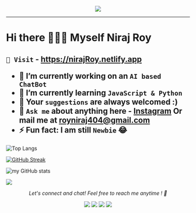<p align="center"><img src="https://github.com/Niraj-Roy/Niraj-Roy/blob/main/39998-web-development.gif"=alt"bt">
<br>
<hr>

# Hi there 🙋🏻‍♂️ Myself  Niraj Roy 

<h2>

` 💌 Visit ` - https://nirajRoy.netlify.app

- 🔭 I’m currently working on an ` AI based ChatBot `
- 🌱 I’m currently learning ` JavaScript & Python `
- 🥰 Your ` suggestions ` are always welcomed :)
- 💬 ` Ask me ` about anything here - [Instagram](https://instagram.com/_oye_niraj)
      Or mail me at royniraj404@gmail.com
- ⚡ Fun fact: I am still ` Newbie ` 😂

</h2>


![Top Langs](https://github-readme-stats.vercel.app/api/top-langs/?username=Niraj-Roy&layout=compact)

[![GitHub Streak](https://github-readme-streak-stats.herokuapp.com?user=Niraj-Roy&theme=Javascript-dark&date_format=j%20M%5B%20Y%5D)](https://git.io/streak-stats)

![my GitHub stats](https://github-readme-stats.vercel.app/api?username=Niraj-Roy&theme=highcontrast&show_icons=true)


![](https://komarev.com/ghpvc/?username=Niraj-Roy&color=brightgreen)



<p align="center">
  <i>Let's connect and chat! Feel free to reach me anytime ! 🥰</i>

 <br>
<p align="center">
    <a href="https://twitter.com/royniraj404" alt="Twitter"><img src="https://raw.githubusercontent.com/jayehernandez/jayehernandez/3f5402efef9a0ae89211a6e04609558e862ca616/readme/twitter-fill.svg"></a>
    <a href="https://https://www.linkedin.com/in/niraj-roy-777649228" alt="Linkedin"><img src="https://raw.githubusercontent.com/jayehernandez/jayehernandez/3f5402efef9a0ae89211a6e04609558e862ca616/readme/linkedin-fill.svg"></a>
    <a href="mailto: royniraj404@gmail.com" alt="Contact me"><img src="https://raw.githubusercontent.com/jayehernandez/jayehernandez/3f5402efef9a0ae89211a6e04609558e862ca616/readme/mail-fill.svg"></a>
    <a href="https://NirajRoy.netlify.app" alt="My site"><img src="https://raw.githubusercontent.com/jayehernandez/jayehernandez/3f5402efef9a0ae89211a6e04609558e862ca616/readme/external-link-line.svg"></a>
  </p>


  
</p>
